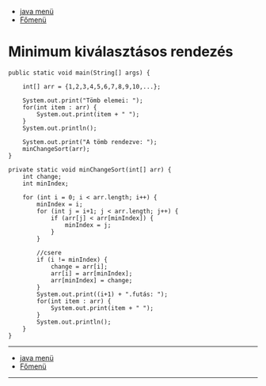 - [java menü](../../java.md)
- [Főmenü](../../../README.md)

# Minimum kiválasztásos rendezés

```
public static void main(String[] args) {
		
	int[] arr = {1,2,3,4,5,6,7,8,9,10,...};

	System.out.print("Tömb elemei: ");
	for(int item : arr) {
		System.out.print(item + " ");
	}
	System.out.println();

	System.out.print("A tömb rendezve: ");
	minChangeSort(arr);
}

private static void minChangeSort(int[] arr) {
	int change;
	int minIndex;

	for (int i = 0; i < arr.length; i++) {
		minIndex = i;
		for (int j = i+1; j < arr.length; j++) {
			if (arr[j] < arr[minIndex]) {
				minIndex = j;
			}
		}
	
		//csere
		if (i != minIndex) {
			change = arr[i];
			arr[i] = arr[minIndex];
			arr[minIndex] = change;
		}
		System.out.print((i+1) + ".futás: ");
		for(int item : arr) {
			System.out.print(item + " ");
		}
		System.out.println();
	}
}
```

---

- [java menü](../../java.md)
- [Főmenü](../../../README.md)

---
